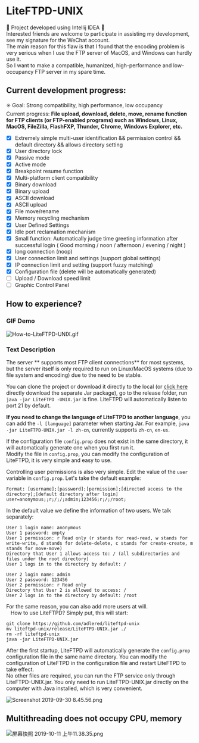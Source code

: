 # LiteFTPD-UNIX
🚧 Project developed using Intellij IDEA 🚧  
Interested friends are welcome to participate in assisting my development, see my signature for the WeChat account.  
The main reason for this flaw is that I found that the encoding problem is very serious when I use the FTP server of MacOS, and Windows can hardly use it.  
So I want to make a compatible, humanized, high-performance and low-occupancy FTP server in my spare time.  

## Current development progress:
✳️ Goal: Strong compatibility, high performance, low occupancy  
Current progress: **File upload, download, delete, move, rename function for FTP clients (or FTP-enabled programs) such as Windows, Linux, MacOS, FileZilla, FlashFXP, Thunder, Chrome, Windows Explorer, etc.**  

- [x] Extremely simple multi-user identification && permission control && default directory && allows directory setting
- [x] User directory lock
- [x] Passive mode
- [x] Active mode
- [x] Breakpoint resume function
- [x] Multi-platform client compatibility
- [x] Binary download
- [x] Binary upload
- [x] ASCII download
- [x] ASCII upload
- [x] File move/rename
- [x] Memory recycling mechanism
- [x] User Defined Settings
- [x] Idle port reclamation mechanism
- [x] Small function: Automatically judge time greeting information after successful login ( Good morning / noon / afternoon / evening / night )
- [x] long connection (noop)
- [x] User connection limit and settings (support global settings)
- [x] IP connection limit and setting (support fuzzy matching)
- [x] Configuration file (delete will be automatically generated)
- [ ] Upload / Download speed limit
- [ ] Graphic Control Panel

## How to experience?

### GIF Demo

![How-to-LiteFTPD-UNIX.gif](/How-to-LiteFTPD-UNIX.gif)

### Text Description

The server ** supports most FTP client connections** for most systems, but the server itself is only required to run on Linux/MacOS systems (due to file system and encoding) due to the need to be stable.  

You can clone the project or download it directly to the local (or [click here](https://github.com/AdlerED/LiteFTPD-UNIX/releases) directly download the separate Jar package), go to the release folder, run `java -jar LiteFTPD -UNIX.jar` is fine. LiteFTPD will automatically listen to port 21 by default.  

**If you need to change the language of LiteFTPD to another language**, you can add the `-l [language]` parameter when starting Jar. For example, `java -jar LiteFTPD-UNIX.jar -l zh-cn`, currently supports `zh-cn`, `en-us`.

If the configuration file `config.prop` does not exist in the same directory, it will automatically generate one when you first run it.  
Modify the file in `config.prop`, you can modify the configuration of LiteFTPD, it is very simple and easy to use.  

Controlling user permissions is also very simple. Edit the value of the `user` variable in `config.prop`. Let's take the default example:  
```
Format: [username];[password];[permission];[directed access to the directory];[default directory after login]
user=anonymous;;r;/;/;admin;123456;r;/;/root;
```
In the default value we define the information of two users. We talk separately:  

```
User 1 login name: anonymous
User 1 password: empty
User 1 permission: r Read only (r stands for read-read, w stands for write-write, d stands for delete-delete, c stands for create-create, m stands for move-move)
Directory that User 1 allows access to: / (all subdirectories and files under the root directory)
User 1 logs in to the directory by default: /

User 2 login name: admin
User 2 password: 123456
User 2 permission: r Read only
Directory that User 2 is allowed to access: /
User 2 logs in to the directory by default: /root
```

For the same reason, you can also add more users at will.  
  
How to use LiteFTPD? Simply put, this will start:  

```
git clone https://github.com/adlered/liteftpd-unix
mv liteftpd-unix/release/LiteFTPD-UNIX.jar ./
rm -rf liteftpd-unix
java -jar LiteFTPD-UNIX.jar
```

After the first startup, LiteFTPD will automatically generate the `config.prop` configuration file in the same name directory. You can modify the configuration of LiteFTPD in the configuration file and restart LiteFTPD to take effect.  
No other files are required, you can run the FTP service only through LiteFTPD-UNIX.jar. You only need to run LiteFTPD-UNIX.jar directly on the computer with Java installed, which is very convenient.  

![Screenshot 2019-09-30 8.45.56.png](https://pic.stackoverflow.wiki/uploadImages/79a47e02-0623-427f-ae43-e08ab4be11f9.png)

## Multithreading does not occupy CPU, memory

![屏幕快照 2019-10-11 上午11.38.35.png](https://pic.stackoverflow.wiki/uploadImages/6dd550d3-825e-4fdd-828e-bd53b1104dbb.png)